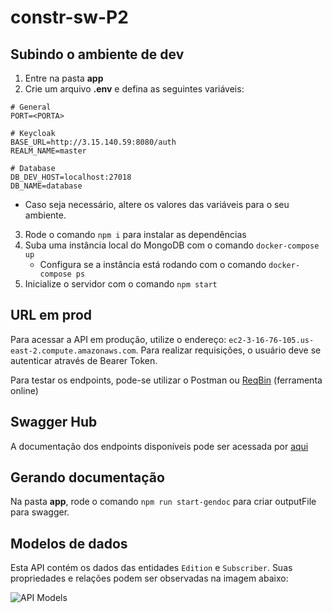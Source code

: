 # constr-sw-P2

## Subindo o ambiente de dev

1. Entre na pasta **app**
2. Crie um arquivo **.env** e defina as seguintes variáveis: 

```
# General
PORT=<PORTA>

# Keycloak
BASE_URL=http://3.15.140.59:8080/auth
REALM_NAME=master

# Database
DB_DEV_HOST=localhost:27018
DB_NAME=database
```

* Caso seja necessário, altere os valores das variáveis para o seu ambiente.

3. Rode o comando ```npm i``` para instalar as dependências
4. Suba uma instância local do MongoDB com o comando ```docker-compose up```
    * Configura se a instância está rodando com o comando ```docker-compose ps```   
5. Inicialize o servidor com o comando ```npm start```

## URL em prod
Para acessar a API em produção, utilize o endereço: ```ec2-3-16-76-105.us-east-2.compute.amazonaws.com```. Para realizar requisições, o usuário deve se autenticar através de Bearer Token.

Para testar os endpoints, pode-se utilizar o Postman ou [ReqBin](https://reqbin.com/) (ferramenta online)

## Swagger Hub
A documentação dos endpoints disponíveis pode ser acessada por [aqui](https://app.swaggerhub.com/apis/munaretto/construcao_p2/1.0.0)

## Gerando documentação

Na pasta **app**, rode o comando ```npm run start-gendoc``` para criar outputFile para swagger.

## Modelos de dados

Esta API contém os dados das entidades ```Edition``` e ```Subscriber```.
Suas propriedades e relações podem ser observadas na imagem abaixo:

![API Models](app/docs/models.png)
